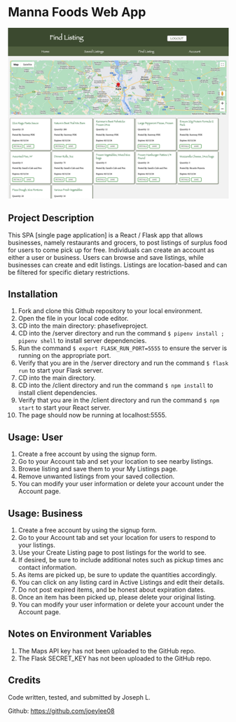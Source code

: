 # Manna Foods Web App

![](mannafoods.jpg)

## Project Description

This SPA [single page application] is a React / Flask app that allows businesses, namely restaurants and grocers, to post listings of surplus food for users to come pick up for free. Individuals can create an account as either a user or business. Users can browse and save listings, while businesses can create and edit listings. Listings are location-based and can be filtered for specific dietary restrictions.

## Installation

1. Fork and clone this Github repository to your local environment.
2. Open the file in your local code editor.
3. CD into the main directory: phasefiveproject.
4. CD into the /server directory and run the command `$ pipenv install ; pipenv shell` to install server dependencies.
5. Run the command `$ export FLASK_RUN_PORT=5555` to ensure the server is running on the appropriate port.
6. Verify that you are in the /server directory and run the command `$ flask run` to start your Flask server.
7. CD into the main directory.
8. CD into the /client directory and run the command `$ npm install` to install client dependencies.
9. Verify that you are in the /client directory and run the command `$ npm start` to start your React server.
10. The page should now be running at localhost:5555.

## Usage: User

1. Create a free account by using the signup form.
2. Go to your Account tab and set your location to see nearby listings.
3. Browse listing and save them to your My Listings page.
4. Remove unwanted listings from your saved collection.
5. You can modify your user information or delete your account under the Account page.

## Usage: Business

1. Create a free account by using the signup form.
2. Go to your Account tab and set your location for users to respond to your listings.
3. Use your Create Listing page to post listings for the world to see.
4. If desired, be sure to include additional notes such as pickup times anc contact information.
5. As items are picked up, be sure to update the quantities accordingly.
6. You can click on any listing card in Active Listings and edit their details.
7. Do not post expired items, and be honest about expiration dates.
8. Once an item has been picked up, please delete your original listing.
9. You can modify your user information or delete your account under the Account page.


## Notes on Environment Variables

1. The Maps API key has not been uploaded to the GitHub repo.
2. The Flask SECRET_KEY has not been uploaded to the GitHub repo.

## Credits

Code written, tested, and submitted by Joseph L.

Github: https://github.com/joeylee08